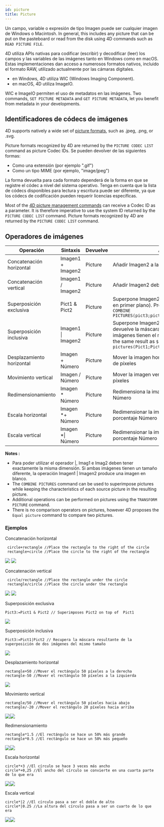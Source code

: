 ```yaml
---
id: picture
title: Picture
---
```


Un campo, variable o expresión de tipo Imagen puede ser cualquier imagen de Windows o Macintosh. In general, this includes any picture that can be put on the pasteboard or read from the disk using 4D commands such as `READ PICTURE FILE`.

4D utiliza APIs nativas para codificar (escribir) y decodificar (leer) los campos y las variables de las imágenes tanto en Windows como en macOS. Estas implementaciones dan acceso a numerosos formatos nativos, incluido el formato RAW, utilizado actualmente por las cámaras digitales.

- en Windows, 4D utiliza WIC (Windows Imaging Component).
- en macOS, 4D utiliza ImageIO.

WIC e ImageIO permiten el uso de metadatos en las imágenes. Two commands, `SET PICTURE METADATA` and `GET PICTURE METADATA`, let you benefit from metadata in your developments.

## Identificadores de códecs de imágenes

4D supports natively a wide set of [picture formats](FormEditor/pictures.md#native-formats-supported), such as .jpeg, .png, or .svg.

Picture formats recognized by 4D are returned by the `PICTURE CODEC LIST` command as picture Codec IDs.  Se pueden devolver de las siguientes formas:

- Como una extensión (por ejemplo ".gif")
- Como un tipo MIME (por ejemplo, "image/jpeg")

La forma devuelta para cada formato dependerá de la forma en que se registre el códec a nivel del sistema operativo. Tenga en cuenta que la lista de códecs disponibles para lectura y escritura puede ser diferente, ya que los códecs de codificación pueden requerir licencias específicas.

Most of the [4D picture management commands](https://doc.4d.com/4Dv18/4D/18/Pictures.201-4504337.en.html) can receive a Codec ID as a parameter. It is therefore imperative to use the system ID returned by the `PICTURE CODEC LIST` command.
Picture formats recognized by 4D are returned by the `PICTURE CODEC LIST` command.

## Operadores de imágenes

| Operación                 | Sintaxis           | Devuelve | Acción                                                                                                                                                                             |
| ------------------------- | ------------------ | -------- | ---------------------------------------------------------------------------------------------------------------------------------------------------------------------------------- |
| Concatenación horizontal  | Imagen1 + Imagen2  | Picture  | Añadir Imagen2 a la derecha de Imagen1                                                                                                                                             |
| Concatenación vertical    | Imagen1 / Imagen2  | Picture  | Añadir Imagen2 debajo de Imagen1                                                                                                                                                   |
| Superposición exclusiva   | Pict1 & Pict2      | Picture  | Superpone Imagen2 sobre Imagen1 (Imagen2 en primer plano). Produces the same result as `COMBINE PICTURES(pict3;pict1;Superimposition;pict2)`                    |
| Superposición inclusiva   | Imagen1 \| Imagen2 | Picture  | Superpone Imagen2 sobre Imagen1 y devuelve la máscara resultante si ambas imágenes tienen el mismo tamaño. Produces the same result as `$equal:=Equal pictures(Pict1;Pict2;Pict3)` |
| Desplazamiento horizontal | Imagen + Número    | Picture  | Mover la imagen horizontalmente un Número de píxeles                                                                                                                               |
| Movimiento vertical       | Imagen / Número    | Picture  | Mover la imagen verticalmente un Número de píxeles                                                                                                                                 |
| Redimensionamiento        | Imagen \* Número   | Picture  | Redimensiona la imagen según el porcentaje Número                                                                                                                                  |
| Escala horizontal         | Imagen \*+ Número  | Picture  | Redimensionar la imagen horizontalmente al porcentaje Número                                                                                                                       |
| Escala vertical           | Imagen \*\| Número | Picture  | Redimensionar la imagen verticalmente al porcentaje Número                                                                                                                         |

**Notes :**

- Para poder utilizar el operador |, Imag1 e Imag2 deben tener exactamente la misma dimensión. Si ambas imágenes tienen un tamaño diferente, la operación Imagen1 | Imagen2 produce una imagen en blanco.
- The `COMBINE PICTURES` command can be used to superimpose pictures while keeping the characteristics of each source picture in the resulting picture.
- Additional operations can be performed on pictures using the `TRANSFORM PICTURE` command.
- There is no comparison operators on pictures, however 4D proposes the `Equal picture` command to compare two pictures.

### Ejemplos

Concatenación horizontal

```4d
 circle+rectangle //Place the rectangle to the right of the circle
 rectangle+circle //Place the circle to the right of the rectangle
```

![](../assets/en/Concepts/concatHor.en.png)
![](../assets/en/Concepts/concatHor2.en.png)

Concatenación vertical

```4d
 circle/rectangle //Place the rectangle under the circle
 rectangle/circle //Place the circle under the rectangle
```

![](../assets/en/Concepts/concatVer.en.png)
![](../assets/en/Concepts/concatVer2.en.png)

Superposición exclusiva

```4d
Pict3:=Pict1 & Pict2 // Superimposes Pict2 on top of  Pict1
```

![](../assets/en/Concepts/superimpoExc.fr.png)

Superposición inclusiva

```4d
Pict3:=Pict1|Pict2 // Recupera la máscara resultante de la superposición de dos imágenes del mismo tamaño
```

![](../assets/en/Concepts/superimpoInc.fr.png)

Desplazamiento horizontal

```4d
rectangle+50 //Mover el rectángulo 50 píxeles a la derecha
rectangle-50 //Mover el rectángulo 50 píxeles a la izquierda
```

![](../assets/en/Concepts/hormove.en.png)

Movimiento vertical

```4d
rectangle/50 //Mover el rectángulo 50 píxeles hacia abajo
rectangle/-20 //Mover el rectángulo 20 píxeles hacia arriba
```

![](../assets/en/Concepts/vertmove.en.png)![](../assets/en/Concepts/vertmove2.en.png)

Redimensionamiento

```4d
rectangle*1.5 //El rectángulo se hace un 50% más grande
rectangle*0.5 //El rectángulo se hace un 50% más pequeño
```

![](../assets/en/Concepts/resize.en.png)![](../assets/en/Concepts/resisze2.en.png)

Escala horizontal

```4d
circle*+3 //El círculo se hace 3 veces más ancho
circle*+0,25 //El ancho del círculo se convierte en una cuarta parte de lo que era
```

![](../assets/en/Concepts/Horscaling.en.png)![](../assets/en/Concepts/Horscaling2.en.png)

Escala vertical

```4d
circle*|2 //El círculo pasa a ser el doble de alto
circle*|0.25 //La altura del círculo pasa a ser un cuarto de lo que era
```

![](../assets/en/Concepts/vertscaling.en.png)![](../assets/en/Concepts/veticalscaling2.en.png)
